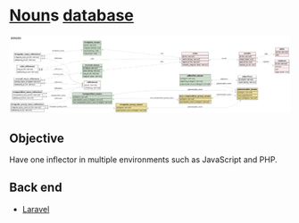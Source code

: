 # [Noun](http://en.wikipedia.org/wiki/Noun)s [database](http://en.wikipedia.org/wiki/Database)
![nouns](./doc/nouns.mvc.png?raw=true "nouns")
## Objective
Have one inflector in multiple environments such as JavaScript and PHP.
## Back end
- [Laravel](http://github.com/noud/nouns-laravel/blob/master/README.md)